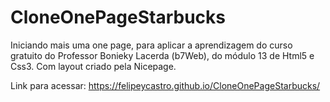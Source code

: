 # CloneOnePageStarbucks
Iniciando mais uma one page, para aplicar a aprendizagem do curso gratuito do Professor Bonieky Lacerda (b7Web), do módulo 13 de Html5 e Css3. Com layout criado pela Nicepage.

Link para acessar:
https://felipeycastro.github.io/CloneOnePageStarbucks/
 
